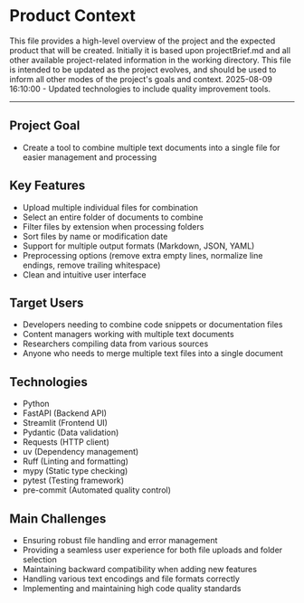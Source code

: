 # Product Context

This file provides a high-level overview of the project and the expected product that will be created. Initially it is based upon projectBrief.md and all other available project-related information in the working directory. This file is intended to be updated as the project evolves, and should be used to inform all other modes of the project's goals and context.
2025-08-09 16:10:00 - Updated technologies to include quality improvement tools.

---

## Project Goal

* Create a tool to combine multiple text documents into a single file for easier management and processing

## Key Features

* Upload multiple individual files for combination
* Select an entire folder of documents to combine
* Filter files by extension when processing folders
* Sort files by name or modification date
* Support for multiple output formats (Markdown, JSON, YAML)
* Preprocessing options (remove extra empty lines, normalize line endings, remove trailing whitespace)
* Clean and intuitive user interface

## Target Users

* Developers needing to combine code snippets or documentation files
* Content managers working with multiple text documents
* Researchers compiling data from various sources
* Anyone who needs to merge multiple text files into a single document

## Technologies

* Python
* FastAPI (Backend API)
* Streamlit (Frontend UI)
* Pydantic (Data validation)
* Requests (HTTP client)
* uv (Dependency management)
* Ruff (Linting and formatting)
* mypy (Static type checking)
* pytest (Testing framework)
* pre-commit (Automated quality control)

## Main Challenges

* Ensuring robust file handling and error management
* Providing a seamless user experience for both file uploads and folder selection
* Maintaining backward compatibility when adding new features
* Handling various text encodings and file formats correctly
* Implementing and maintaining high code quality standards